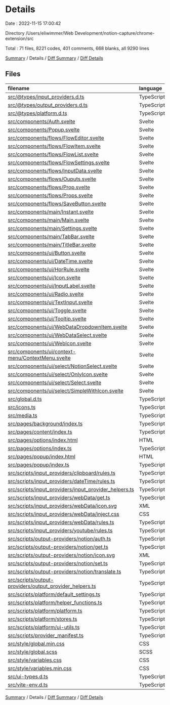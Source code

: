 # Details

Date : 2022-11-15 17:00:42

Directory /Users/eliwimmer/Web Development/notion-capture/chrome-extension/src

Total : 71 files,  8221 codes, 401 comments, 668 blanks, all 9290 lines

[Summary](results.md) / Details / [Diff Summary](diff.md) / [Diff Details](diff-details.md)

## Files
| filename | language | code | comment | blank | total |
| :--- | :--- | ---: | ---: | ---: | ---: |
| [src/@types/input_providers.d.ts](/src/@types/input_providers.d.ts) | TypeScript | 84 | 0 | 7 | 91 |
| [src/@types/output_providers.d.ts](/src/@types/output_providers.d.ts) | TypeScript | 61 | 0 | 7 | 68 |
| [src/@types/platform.d.ts](/src/@types/platform.d.ts) | TypeScript | 97 | 0 | 12 | 109 |
| [src/components/Auth.svelte](/src/components/Auth.svelte) | Svelte | 297 | 0 | 19 | 316 |
| [src/components/Popup.svelte](/src/components/Popup.svelte) | Svelte | 217 | 0 | 32 | 249 |
| [src/components/flows/FlowEditor.svelte](/src/components/flows/FlowEditor.svelte) | Svelte | 375 | 1 | 13 | 389 |
| [src/components/flows/FlowItem.svelte](/src/components/flows/FlowItem.svelte) | Svelte | 199 | 0 | 9 | 208 |
| [src/components/flows/FlowList.svelte](/src/components/flows/FlowList.svelte) | Svelte | 128 | 6 | 19 | 153 |
| [src/components/flows/FlowSettings.svelte](/src/components/flows/FlowSettings.svelte) | Svelte | 127 | 7 | 4 | 138 |
| [src/components/flows/InputData.svelte](/src/components/flows/InputData.svelte) | Svelte | 268 | 0 | 9 | 277 |
| [src/components/flows/Ouputs.svelte](/src/components/flows/Ouputs.svelte) | Svelte | 0 | 0 | 1 | 1 |
| [src/components/flows/Prop.svelte](/src/components/flows/Prop.svelte) | Svelte | 101 | 3 | 11 | 115 |
| [src/components/flows/Props.svelte](/src/components/flows/Props.svelte) | Svelte | 196 | 0 | 16 | 212 |
| [src/components/flows/SaveButton.svelte](/src/components/flows/SaveButton.svelte) | Svelte | 198 | 0 | 10 | 208 |
| [src/components/main/Instant.svelte](/src/components/main/Instant.svelte) | Svelte | 112 | 0 | 7 | 119 |
| [src/components/main/Main.svelte](/src/components/main/Main.svelte) | Svelte | 205 | 5 | 24 | 234 |
| [src/components/main/Settings.svelte](/src/components/main/Settings.svelte) | Svelte | 263 | 0 | 12 | 275 |
| [src/components/main/TabBar.svelte](/src/components/main/TabBar.svelte) | Svelte | 43 | 0 | 7 | 50 |
| [src/components/main/TitleBar.svelte](/src/components/main/TitleBar.svelte) | Svelte | 165 | 18 | 6 | 189 |
| [src/components/ui/Button.svelte](/src/components/ui/Button.svelte) | Svelte | 175 | 0 | 8 | 183 |
| [src/components/ui/DateTime.svelte](/src/components/ui/DateTime.svelte) | Svelte | 1 | 181 | 2 | 184 |
| [src/components/ui/HorRule.svelte](/src/components/ui/HorRule.svelte) | Svelte | 17 | 0 | 6 | 23 |
| [src/components/ui/Icon.svelte](/src/components/ui/Icon.svelte) | Svelte | 66 | 0 | 5 | 71 |
| [src/components/ui/InputLabel.svelte](/src/components/ui/InputLabel.svelte) | Svelte | 106 | 0 | 7 | 113 |
| [src/components/ui/Radio.svelte](/src/components/ui/Radio.svelte) | Svelte | 89 | 0 | 4 | 93 |
| [src/components/ui/TextInput.svelte](/src/components/ui/TextInput.svelte) | Svelte | 180 | 0 | 15 | 195 |
| [src/components/ui/Toggle.svelte](/src/components/ui/Toggle.svelte) | Svelte | 101 | 0 | 11 | 112 |
| [src/components/ui/Tooltip.svelte](/src/components/ui/Tooltip.svelte) | Svelte | 103 | 0 | 10 | 113 |
| [src/components/ui/WebDataDropdownItem.svelte](/src/components/ui/WebDataDropdownItem.svelte) | Svelte | 125 | 6 | 14 | 145 |
| [src/components/ui/WebDataSelect.svelte](/src/components/ui/WebDataSelect.svelte) | Svelte | 241 | 0 | 31 | 272 |
| [src/components/ui/WebIcon.svelte](/src/components/ui/WebIcon.svelte) | Svelte | 364 | 0 | 20 | 384 |
| [src/components/ui/context-menu/ContextMenu.svelte](/src/components/ui/context-menu/ContextMenu.svelte) | Svelte | 87 | 21 | 9 | 117 |
| [src/components/ui/select/NotionSelect.svelte](/src/components/ui/select/NotionSelect.svelte) | Svelte | 135 | 0 | 11 | 146 |
| [src/components/ui/select/OnlyIcon.svelte](/src/components/ui/select/OnlyIcon.svelte) | Svelte | 59 | 0 | 4 | 63 |
| [src/components/ui/select/Select.svelte](/src/components/ui/select/Select.svelte) | Svelte | 1,148 | 0 | 33 | 1,181 |
| [src/components/ui/select/SimpleWithIcon.svelte](/src/components/ui/select/SimpleWithIcon.svelte) | Svelte | 113 | 0 | 11 | 124 |
| [src/global.d.ts](/src/global.d.ts) | TypeScript | 32 | 7 | 17 | 56 |
| [src/icons.ts](/src/icons.ts) | TypeScript | 75 | 0 | 2 | 77 |
| [src/media.ts](/src/media.ts) | TypeScript | 5 | 0 | 0 | 5 |
| [src/pages/background/index.ts](/src/pages/background/index.ts) | TypeScript | 22 | 11 | 5 | 38 |
| [src/pages/content/index.ts](/src/pages/content/index.ts) | TypeScript | 71 | 0 | 10 | 81 |
| [src/pages/options/index.html](/src/pages/options/index.html) | HTML | 35 | 0 | 7 | 42 |
| [src/pages/options/index.ts](/src/pages/options/index.ts) | TypeScript | 7 | 0 | 4 | 11 |
| [src/pages/popup/index.html](/src/pages/popup/index.html) | HTML | 31 | 0 | 5 | 36 |
| [src/pages/popup/index.ts](/src/pages/popup/index.ts) | TypeScript | 7 | 47 | 19 | 73 |
| [src/scripts/input_providers/clipboard/rules.ts](/src/scripts/input_providers/clipboard/rules.ts) | TypeScript | 6 | 0 | 1 | 7 |
| [src/scripts/input_providers/dateTime/rules.ts](/src/scripts/input_providers/dateTime/rules.ts) | TypeScript | 9 | 0 | 2 | 11 |
| [src/scripts/input_providers/input_provider_helpers.ts](/src/scripts/input_providers/input_provider_helpers.ts) | TypeScript | 16 | 0 | 2 | 18 |
| [src/scripts/input_providers/webData/get.ts](/src/scripts/input_providers/webData/get.ts) | TypeScript | 276 | 23 | 66 | 365 |
| [src/scripts/input_providers/webData/icon.svg](/src/scripts/input_providers/webData/icon.svg) | XML | 0 | 0 | 1 | 1 |
| [src/scripts/input_providers/webData/inject.css](/src/scripts/input_providers/webData/inject.css) | CSS | 0 | 0 | 1 | 1 |
| [src/scripts/input_providers/webData/rules.ts](/src/scripts/input_providers/webData/rules.ts) | TypeScript | 9 | 0 | 2 | 11 |
| [src/scripts/input_providers/youtube/rules.ts](/src/scripts/input_providers/youtube/rules.ts) | TypeScript | 9 | 0 | 2 | 11 |
| [src/scripts/output-providers/notion/auth.ts](/src/scripts/output-providers/notion/auth.ts) | TypeScript | 40 | 1 | 2 | 43 |
| [src/scripts/output-providers/notion/get.ts](/src/scripts/output-providers/notion/get.ts) | TypeScript | 127 | 9 | 16 | 152 |
| [src/scripts/output-providers/notion/icon.svg](/src/scripts/output-providers/notion/icon.svg) | XML | 8 | 0 | 1 | 9 |
| [src/scripts/output-providers/notion/set.ts](/src/scripts/output-providers/notion/set.ts) | TypeScript | 0 | 0 | 1 | 1 |
| [src/scripts/output-providers/notion/translate.ts](/src/scripts/output-providers/notion/translate.ts) | TypeScript | 0 | 0 | 1 | 1 |
| [src/scripts/output-providers/output_provider_helpers.ts](/src/scripts/output-providers/output_provider_helpers.ts) | TypeScript | 16 | 0 | 2 | 18 |
| [src/scripts/platform/default_settings.ts](/src/scripts/platform/default_settings.ts) | TypeScript | 172 | 0 | 3 | 175 |
| [src/scripts/platform/helper_functions.ts](/src/scripts/platform/helper_functions.ts) | TypeScript | 6 | 0 | 3 | 9 |
| [src/scripts/platform/platform.ts](/src/scripts/platform/platform.ts) | TypeScript | 358 | 24 | 37 | 419 |
| [src/scripts/platform/stores.ts](/src/scripts/platform/stores.ts) | TypeScript | 68 | 5 | 14 | 87 |
| [src/scripts/platform/ui-utils.ts](/src/scripts/platform/ui-utils.ts) | TypeScript | 19 | 0 | 5 | 24 |
| [src/scripts/provider_manifest.ts](/src/scripts/provider_manifest.ts) | TypeScript | 43 | 1 | 3 | 47 |
| [src/style/global.min.css](/src/style/global.min.css) | CSS | 1 | 0 | 1 | 2 |
| [src/style/global.scss](/src/style/global.scss) | SCSS | 247 | 22 | 3 | 272 |
| [src/style/variables.css](/src/style/variables.css) | CSS | 251 | 1 | 2 | 254 |
| [src/style/variables.min.css](/src/style/variables.min.css) | CSS | 1 | 0 | 1 | 2 |
| [src/ui-types.d.ts](/src/ui-types.d.ts) | TypeScript | 8 | 0 | 0 | 8 |
| [src/vite-env.d.ts](/src/vite-env.d.ts) | TypeScript | 0 | 2 | 1 | 3 |

[Summary](results.md) / Details / [Diff Summary](diff.md) / [Diff Details](diff-details.md)